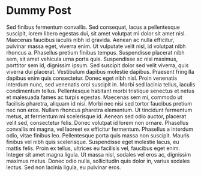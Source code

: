 # Dummy Post

Sed finibus fermentum convallis. Sed consequat, lacus a pellentesque suscipit, lorem libero egestas dui, sit amet volutpat mi dolor sit amet nisl. Maecenas faucibus iaculis nibh id gravida. Aenean ac nulla efficitur, pulvinar massa eget, viverra enim. Ut vulputate velit nisl, id volutpat nibh rhoncus a. Phasellus pretium finibus tempus. Suspendisse placerat nibh sem, sit amet vehicula urna porta quis. Suspendisse ac nisi maximus, porttitor sem id, dignissim ipsum. Sed suscipit dolor sed velit viverra, quis viverra dui placerat. Vestibulum dapibus molestie dapibus. Praesent fringilla dapibus enim quis consectetur. Donec eget nibh nisl. Proin venenatis interdum nunc, sed venenatis orci suscipit in. Morbi sed lacinia tellus, iaculis condimentum tellus. Pellentesque habitant morbi tristique senectus et netus et malesuada fames ac turpis egestas. Maecenas sem mi, commodo ut facilisis pharetra, aliquam id nisi. Morbi nec nisi sed tortor faucibus pretium nec non eros. Nullam rhoncus pharetra elementum. Ut tincidunt fermentum metus, at fermentum mi scelerisque id. Aenean sed odio auctor, placerat velit sed, consectetur felis. Donec volutpat id lorem non ornare. Phasellus convallis mi magna, vel laoreet ex efficitur fermentum. Phasellus a interdum odio, vitae finibus leo. Pellentesque porta quis massa non suscipit. Mauris finibus vel nibh quis scelerisque. Suspendisse eget molestie lacus, eu mattis felis. Proin ex tellus, ultrices eu facilisis vel, faucibus eget enim. Integer sit amet magna ligula. Ut massa nisl, sodales vel eros ac, dignissim maximus metus. Donec odio nulla, sollicitudin quis dolor in, varius sodales lectus. Sed non lacinia ligula, eu pulvinar eros.